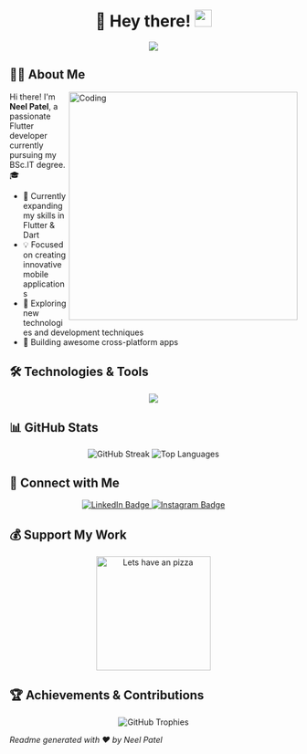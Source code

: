 # <div align="center">🌟 Hey there! <img src="https://media.giphy.com/media/hvRJCLFzcasrR4ia7z/giphy.gif" width="30px"/></div>

<div align="center">
  <img src="https://readme-typing-svg.herokuapp.com?font=Fira+Code&pause=1000&color=00F7F7&center=true&width=435&lines=Flutter+Developer+%F0%9F%9A%80;Passionate+Coder+%F0%9F%92%BB;Tech+Enthusiast+%F0%9F%94%8D" />
</div>

## 👨‍💻 About Me

<img align="right" alt="Coding" width="400" src="https://camo.githubusercontent.com/683e2c1d08b44c9bad5d1980f4ac21de1daa4f30cd7b5a16ee22d91ad22a2cd1/68747470733a2f2f63646e2e6472696262626c652e636f6d2f75736572732f313138374d61726b65746c696e672f73637265656e73686f74732f343732323035392f6d656469612f33616139616661623438326665643236323839643637353265323635363964642e676966"/>

Hi there! I'm **Neel Patel**, a passionate Flutter developer currently pursuing my BSc.IT degree. 🎓

- 🌱 Currently expanding my skills in Flutter & Dart
- 💡 Focused on creating innovative mobile applications
- 🔭 Exploring new technologies and development techniques
- 📱 Building awesome cross-platform apps

## 🛠️ Technologies & Tools

<div align="center">
  <img src="https://skillicons.dev/icons?i=dart,flutter,firebase,photoshop,figma,vscode,androidstudio,git,github&theme=dark" />
</div>

## 📊 GitHub Stats

<div align="center">
  <img src="https://github-readme-streak-stats.herokuapp.com/?user=yourusername&theme=dark" alt="GitHub Streak" />
  <img src="https://github-readme-stats.vercel.app/api/top-langs/?username=yourusername&layout=compact&theme=dark" alt="Top Languages" />
</div>

## 🤝 Connect with Me

<div align="center">
  <a href="https://www.linkedin.com/in/neelwork/">
    <img src="https://img.shields.io/badge/LinkedIn-blue?style=for-the-badge&logo=linkedin&logoColor=white" alt="LinkedIn Badge"/>
  </a>
  <a href="https://www.instagram.com/code_with_neel/">
    <img src="https://img.shields.io/badge/Instagram-E4405F?style=for-the-badge&logo=instagram&logoColor=white" alt="Instagram Badge"/>
  </a>
</div>

## 💰 Support My Work

<div align="center">
  <a href="buymeacoffee.com/patelneel9x">
    <img src="https://cdn.buymeacoffee.com/buttons/v2/default-yellow.png" width="200" alt="Lets have an pizza" />
  </a>

</div>

## 🏆 Achievements & Contributions

<div align="center">
  <img src="https://github-profile-trophy.vercel.app/?username=yourusername&theme=darkhub&no-frame=true&row=1" alt="GitHub Trophies" />
</div>

*Readme generated with ❤️ by Neel Patel*
